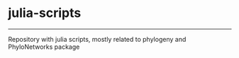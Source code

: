 # julia-scripts
---
Repository with julia scripts, mostly related to phylogeny and PhyloNetworks package
